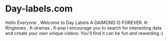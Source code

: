 # Day-labels.com
Hello Everyone , Welcome to  Day Labels A DAIMOND IS FOREVER. K-Ringtones , K-dramas , K-pop  I encourage you to search for interesting data and create your own unique videos. You'll find it can be fun and rewarding :)
